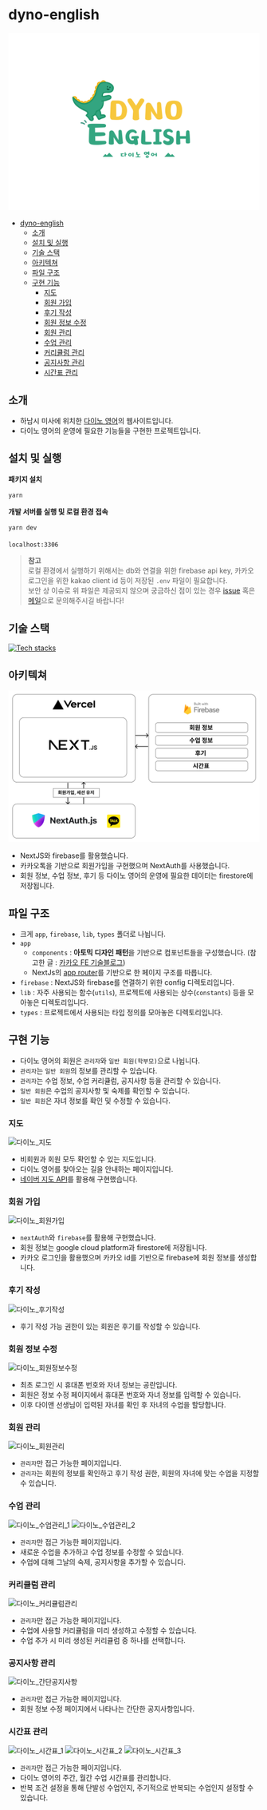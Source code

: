 # dyno-english
![dyno-english](public/images/image-dyno-english-full.webp)

- [dyno-english](#dyno-english)
  - [소개](#소개)
  - [설치 및 실행](#설치-및-실행)
  - [기술 스택](#기술-스택)
  - [아키텍쳐](#아키텍쳐)
  - [파일 구조](#파일-구조)
  - [구현 기능](#구현-기능)
    - [지도](#지도)
    - [회원 가입](#회원-가입)
    - [후기 작성](#후기-작성)
    - [회원 정보 수정](#회원-정보-수정)
    - [회원 관리](#회원-관리)
    - [수업 관리](#수업-관리)
    - [커리큘럼 관리](#커리큘럼-관리)
    - [공지사항 관리](#공지사항-관리)
    - [시간표 관리](#시간표-관리)

## 소개
- 하남시 미사에 위치한 [다이노 영어](https://naver.me/FNuOZAku)의 웹사이트입니다.
- 다이노 영어의 운영에 필요한 기능들을 구현한 프로젝트입니다.

## 설치 및 실행
**패키지 설치**
```bash
yarn
```

**개발 서버를 실행 및 로컬 환경 접속**
```bash
yarn dev

localhost:3306
```

> **참고**<br />
로컬 환경에서 실행하기 위해서는 db와 연결을 위한 firebase api key, 카카오 로그인을 위한 kakao client id 등이 저장된 `.env` 파일이 필요합니다.<br />
보안 상 이슈로 위 파일은 제공되지 않으며 궁금하신 점이 있는 경우 [issue](https://github.com/gouz7514/dyno-english/issues) 혹은 [메일](mailto:gouz7514@gmail.com)으로 문의해주시길 바랍니다!

## 기술 스택
[![Tech stacks](https://skillicons.dev/icons?i=ts,nextjs,vercel,firebase,styledcomponents)](https://skillicons.dev)

## 아키텍쳐
![infrastructure](public/images/image-infrastructure.png)
- NextJS와 firebase를 활용했습니다.
- 카카오톡을 기반으로 회원가입을 구현했으며 NextAuth를 사용했습니다.
- 회원 정보, 수업 정보, 후기 등 다이노 영어의 운영에 필요한 데이터는 firestore에 저장됩니다.
  
## 파일 구조
- 크게 `app`, `firebase`, `lib`, `types` 폴더로 나뉩니다.
- `app`
  - `components` : **아토믹 디자인 패턴**을 기반으로 컴포넌트들을 구성했습니다. (참고한 글 : [카카오 FE 기술블로그](https://fe-developers.kakaoent.com/2022/220505-how-page-part-use-atomic-design-system/))
  - NextJs의 [app router](https://nextjs.org/docs/app/building-your-application/routing)를 기반으로 한 페이지 구조를 따릅니다.
- `firebase` : NextJS와 firebase를 연결하기 위한 config 디렉토리입니다.
- `lib` : 자주 사용되는 함수(`utils`), 프로젝트에 사용되는 상수(`constants`) 등을 모아놓은 디렉토리입니다.
- `types` : 프로젝트에서 사용되는 타입 정의를 모아놓은 디렉토리입니다.

## 구현 기능
- 다이노 영어의 회원은 `관리자`와 `일반 회원(학부모)`으로 나뉩니다.
- `관리자`는 `일반 회원`의 정보를 관리할 수 있습니다.
- `관리자`는 수업 정보, 수업 커리큘럼, 공지사항 등을 관리할 수 있습니다.
- `일반 회원`은 수업의 공지사항 및 숙제를 확인할 수 있습니다.
- `일반 회원`은 자녀 정보를 확인 및 수정할 수 있습니다.

### 지도
![다이노_지도](https://github.com/gouz7514/dyno-english/assets/41367134/5ca54333-52ee-4291-a8a1-5ff852527d8c)
- 비회원과 회원 모두 확인할 수 있는 지도입니다.
- 다이노 영어를 찾아오는 길을 안내하는 페이지입니다.
- [네이버 지도 API](https://navermaps.github.io/maps.js.ncp/)를 활용해 구현했습니다.

### 회원 가입
![다이노_회원가입](https://github.com/gouz7514/dyno-english/assets/41367134/5369b6d9-4acc-458c-939a-471805791aa2)
- `nextAuth`와 `firebase`를 활용해 구현했습니다.
- 회원 정보는 google cloud platform과 firestore에 저장됩니다.
- 카카오 로그인을 활용했으며 카카오 id를 기반으로 firebase에 회원 정보를 생성합니다.

### 후기 작성
![다이노_후기작성](https://github.com/gouz7514/dyno-english/assets/41367134/b496c208-c2f2-4c4f-9b63-c064d0a2842f)
- 후기 작성 가능 권한이 있는 회원은 후기를 작성할 수 있습니다.

### 회원 정보 수정
![다이노_회원정보수정](https://github.com/gouz7514/dyno-english/assets/41367134/ef7794b6-5712-429c-8d6e-ce61ed72df12)
- 최초 로그인 시 휴대폰 번호와 자녀 정보는 공란입니다.
- 회원은 정보 수정 페이지에서 휴대폰 번호와 자녀 정보를 입력할 수 있습니다.
- 이후 다이앤 선생님이 입력된 자녀를 확인 후 자녀의 수업을 할당합니다.

### 회원 관리
![다이노_회원관리](https://github.com/gouz7514/dyno-english/assets/41367134/ffc9dac9-9291-49b6-9bfc-45288afc5432)
- `관리자`만 접근 가능한 페이지입니다.
- `관리자`는 회원의 정보를 확인하고 후기 작성 권한, 회원의 자녀에 맞는 수업을 지정할 수 있습니다.

### 수업 관리
![다이노_수업관리_1](https://github.com/gouz7514/dyno-english/assets/41367134/c104741d-d741-4e14-bcd5-7110c53d3e38)
![다이노_수업관리_2](https://github.com/gouz7514/dyno-english/assets/41367134/1b534d08-242f-4c41-b268-ab18cece2a58)
- `관리자`만 접근 가능한 페이지입니다.
- 새로운 수업을 추가하고 수업 정보를 수정할 수 있습니다.
- 수업에 대해 그날의 숙제, 공지사항을 추가할 수 있습니다.

### 커리큘럼 관리
![다이노_커리큘럼관리](https://github.com/gouz7514/dyno-english/assets/41367134/53e401db-b50b-4198-8633-235ac06302de)
- `관리자`만 접근 가능한 페이지입니다.
- 수업에 사용할 커리큘럼을 미리 생성하고 수정할 수 있습니다.
- 수업 추가 시 미리 생성된 커리큘럼 중 하나를 선택합니다.

### 공지사항 관리
![다이노_간단공지사항](https://github.com/gouz7514/dyno-english/assets/41367134/713de07c-6af3-4ac4-aeed-1d287c8e0d21)
- `관리자`만 접근 가능한 페이지입니다.
- 회원 정보 수정 페이지에서 나타나는 간단한 공지사항입니다.

### 시간표 관리
![다이노_시간표_1](https://github.com/gouz7514/dyno-english/assets/41367134/0f6ed730-082c-4d25-9074-89852528ce20)
![다이노_시간표_2](https://github.com/gouz7514/dyno-english/assets/41367134/d5cc3d58-b1ef-47e4-86f8-22c4bb4eb871)
![다이노_시간표_3](https://github.com/gouz7514/dyno-english/assets/41367134/202a7cda-30c3-4677-bdb1-7f8faa1caf83)
- `관리자`만 접근 가능한 페이지입니다.
- 다이노 영어의 주간, 월간 수업 시간표를 관리합니다.
- 반복 조건 설정을 통해 단발성 수업인지, 주기적으로 반복되는 수업인지 설정할 수 있습니다.